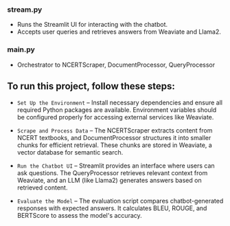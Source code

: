 ### stream.py 
   - Runs the Streamlit UI for interacting with the chatbot.
   - Accepts user queries and retrieves answers from Weaviate and Llama2.
### main.py
   - Orchestrator to NCERTScraper, DocumentProcessor, QueryProcessor
   
## To run this project, follow these steps:
   - `Set Up the Environment` – Install necessary dependencies and ensure all required Python packages are available. Environment variables should be configured properly for accessing external services like Weaviate.
   
   - `Scrape and Process Data` – The NCERTScraper extracts content from NCERT textbooks, and DocumentProcessor structures it into smaller chunks for efficient retrieval. These chunks are stored in Weaviate, a vector database for semantic search.
   
   - `Run the Chatbot UI` – Streamlit provides an interface where users can ask questions. The QueryProcessor retrieves relevant context from Weaviate, and an LLM (like Llama2) generates answers based on retrieved content.
   
   - `Evaluate the Model` – The evaluation script compares chatbot-generated responses with expected answers. It calculates BLEU, ROUGE, and BERTScore to assess the model's accuracy.


